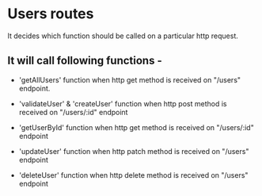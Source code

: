 
# Users routes

It decides which function should be called on a particular http request.
## It will call following functions - 
- 'getAllUsers' function when http get method is received on "/users" endpoint.

- 'validateUser' & 'createUser' function when http post method is received on "/users/:id" endpoint

- 'getUserById' function when http get method is received on "/users/:id" endpoint

- 'updateUser'  function when http patch method is received on "/users" endpoint

- 'deleteUser'  function when http delete method is received on "/users" endpoint
